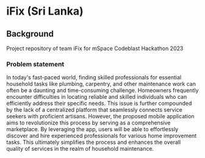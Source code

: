 # iFix (Sri Lanka)

## Background

Project repository of team iFix for mSpace Codeblast Hackathon 2023

### Problem statement

In today's fast-paced world, finding skilled professionals for essential household tasks like plumbing, carpentry, and other maintenance work can often be a daunting and time-consuming challenge. Homeowners frequently encounter difficulties in locating reliable and skilled individuals who can efficiently address their specific needs. This issue is further compounded by the lack of a centralized platform that seamlessly connects service seekers with proficient artisans. However, the proposed mobile application aims to revolutionize this process by serving as a comprehensive marketplace. By leveraging the app, users will be able to effortlessly discover and hire experienced professionals for various home improvement tasks. This ultimately simplifies the process and enhances the overall quality of services in the realm of household maintenance.
